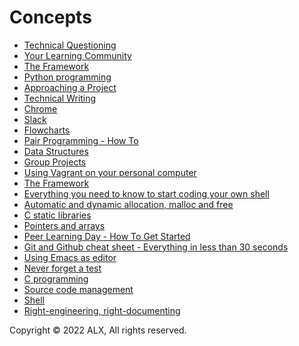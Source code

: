 Concepts
========

*   [Technical Questioning](/concepts/100006)
*   [Your Learning Community](/concepts/100001)
*   [The Framework](/concepts/559)
*   [Python programming](/concepts/550)
*   [Approaching a Project](/concepts/350)
*   [Technical Writing](/concepts/225)
*   [Chrome](/concepts/224)
*   [Slack](/concepts/221)
*   [Flowcharts](/concepts/130)
*   [Pair Programming - How To](/concepts/121)
*   [Data Structures](/concepts/120)
*   [Group Projects](/concepts/111)
*   [Using Vagrant on your personal computer](/concepts/81)
*   [The Framework](/concepts/75)
*   [Everything you need to know to start coding your own shell](/concepts/64)
*   [Automatic and dynamic allocation, malloc and free](/concepts/62)
*   [C static libraries](/concepts/61)
*   [Pointers and arrays](/concepts/60)
*   [Peer Learning Day - How To Get Started](/concepts/58)
*   [Git and Github cheat sheet - Everything in less than 30 seconds](/concepts/57)
*   [Using Emacs as editor](/concepts/54)
*   [Never forget a test](/concepts/47)
*   [C programming](/concepts/26)
*   [Source code management](/concepts/22)
*   [Shell](/concepts/9)
*   [Right-engineering, right-documenting](/concepts/6)

Copyright © 2022 ALX, All rights reserved.
